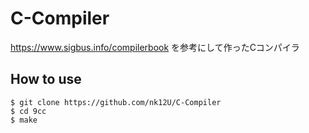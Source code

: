 # C-Compiler
https://www.sigbus.info/compilerbook を参考にして作ったCコンパイラ

## How to use

````
$ git clone https://github.com/nk12U/C-Compiler  
$ cd 9cc  
$ make  
````
